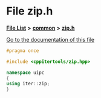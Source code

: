 

# File zip.h

[**File List**](files.md) **>** [**common**](dir_fe04c8fb910be76d82cd33e795163b9b.md) **>** [**zip.h**](zip_8h.md)

[Go to the documentation of this file](zip_8h.md)


```C++
#pragma once

#include <cppitertools/zip.hpp>

namespace uipc
{
using iter::zip;
}
```


